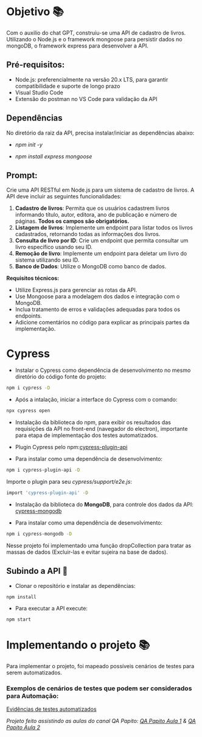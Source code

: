 # Objetivo 📚
Com o auxilio do chat GPT, construiu-se uma API de cadastro de livros. Utilizando o Node.js e o framework mongoose para persistir dados no mongoDB, o framework express para desenvolver a API.

## Pré-requisitos:

- Node.js: preferencialmente na versão 20.x LTS, para garantir compatibilidade e suporte de longo prazo 
- Visual Studio Code
- Extensão do postman no VS Code para validação da API

## Dependências

No diretório da raiz da API, precisa instalar/iniciar as dependências abaixo:
- *npm init -y*

- *npm install express mongoose*

## Prompt:

Crie uma API RESTful em Node.js para um sistema de cadastro de livros. A API deve incluir as seguintes funcionalidades:

1. **Cadastro de livros**: Permita que os usuários cadastrem livros informando título, autor, editora, ano de publicação e número de páginas. **Todos os campos são obrigatórios.**
2. **Listagem de livros**: Implemente um endpoint para listar todos os livros cadastrados, retornando todas as informações dos livros.
3. **Consulta de livro por ID**: Crie um endpoint que permita consultar um livro específico usando seu ID.
4. **Remoção de livro**: Implemente um endpoint para deletar um livro do sistema utilizando seu ID.
5. **Banco de Dados**: Utilize o MongoDB como banco de dados.

**Requisitos técnicos:**

- Utilize Express.js para gerenciar as rotas da API.
- Use Mongoose para a modelagem dos dados e integração com o MongoDB.
- Inclua tratamento de erros e validações adequadas para todos os endpoints.
- Adicione comentários no código para explicar as principais partes da implementação.

# Cypress

- Instalar o Cypress como dependência de desenvolvimento no mesmo diretório do código fonte do projeto: 

```bash
npm i cypress -D
```

- Após a intalação, iniciar a interface do Cypress com o comando: 

```bash
npx cypress open
```

- Instalação da biblioteca do npm, para exibir os resultados das requisições da API no front-end (navegador do electron), importante para etapa de implementação dos testes automatizados. 
- Plugin Cypress pelo npm:[cypress-plugin-api](https://www.npmjs.com/package/cypress-plugin-api) 

- Para instalar como uma dependência de desenvolvimento: 

```bash
npm i cypress-plugin-api -D
```

Importe o plugin para seu *cypress/support/e2e.js*: 

```bash
import 'cypress-plugin-api' -D
```


- Instalação da biblioteca do **MongoDB**, para controle dos dados da API: [cypress-mongodb](https://www.npmjs.com/package/cypress-mongodb) 

- Para instalar como uma dependência de desenvolvimento: 

```bash
npm i cypress-mongodb -D
```

Nesse projeto foi implementado uma função dropCollection para tratar as massas de dados (Excluir-las e evitar sujeira na base de dados).

## Subindo a API 🚀

- Clonar o repositório e instalar as dependências: 
 ```bash
npm install
```

- Para executar a API execute: 
 ```bash
npm start
```
# Implementando o projeto 📚
Para implementar o projeto, foi mapeado possíveis cenários de testes para serem automatizados.

### Exemplos de cenários de testes que podem ser considerados para Automação:
[Evidências de testes automatizados](https://github.com/cmarih/livro-api/blob/master/testes-evidencias/testes.md)


*Projeto feito assistindo as aulas do canal QA Papito:  [QA Papito Aula 1](https://www.youtube.com/watch?v=FI65wNBKQkE&ab_channel=QAPapito) & [QA Papito Aula 2](https://www.youtube.com/watch?v=JyDQTO-DXMQ&ab_channel=QAPapito)*